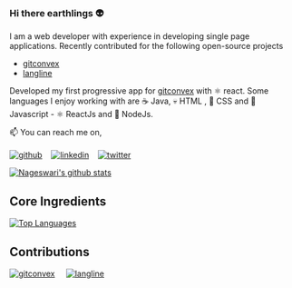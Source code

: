 ### Hi there earthlings :alien:

I am a web developer with experience in developing single page applications. Recently contributed for the following open-source projects 

- [gitconvex](https://github.com/neel1996/gitconvex)
- [langline](https://github.com/neel1996/langline) 

Developed my first progressive app for [gitconvex](https://gitconvex.com/) with :atom_symbol: react. Some languages I enjoy working with are :coffee: Java, :skull: HTML , :nail_care: CSS and :brain: Javascript - :atom_symbol: ReactJs and :leaves: NodeJs.

📫 You can reach me on,
<br>
<br>
[![github](https://img.icons8.com/cute-clipart/64/000000/github.png)](https://github.com/Nageswari-droid)&nbsp; &nbsp;
[![linkedin](https://img.icons8.com/cute-clipart/64/000000/linkedin.png)](https://www.linkedin.com/in/nageswari-sv)&nbsp; &nbsp;
[![twitter](https://img.icons8.com/cute-clipart/64/000000/twitter.png)](https://twitter.com/coolnacha99)

[![Nageswari's github stats](https://github-readme-stats.vercel.app/api?username=Nageswari-droid&count_private=true&theme=merko)](https://github.com/Nageswari-droid)

## Core Ingredients

[![Top Languages](https://github-readme-stats.vercel.app/api/top-langs/?username=Nageswari-droid&layout=compact&theme=merko&hide=html,css)](https://github.com/Nageswari-droid)

## Contributions

[![gitconvex](https://github-readme-stats-git-master.neel1996.vercel.app/api/pin/?username=neel1996&repo=gitconvex&theme=merko)](https://github.com/neel1996/gitconvex)
&nbsp; &nbsp;
[![langline](https://github-readme-stats-git-master.neel1996.vercel.app/api/pin/?username=neel1996&repo=langline&theme=merko)](https://github.com/neel1996/langline)
